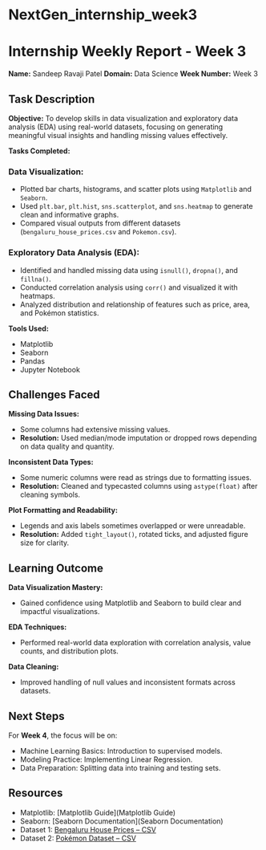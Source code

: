 # NextGen_internship_week3
# Internship Weekly Report - Week 3

**Name:** Sandeep Ravaji Patel
**Domain:** Data Science
**Week Number:** Week 3

## Task Description

**Objective:** To develop skills in data visualization and exploratory data analysis (EDA) using real-world datasets, focusing on generating meaningful visual insights and handling missing values effectively.

**Tasks Completed:**

### Data Visualization:
- Plotted bar charts, histograms, and scatter plots using `Matplotlib` and `Seaborn`.
- Used `plt.bar`, `plt.hist`, `sns.scatterplot`, and `sns.heatmap` to generate clean and informative graphs.
- Compared visual outputs from different datasets (`bengaluru_house_prices.csv` and `Pokemon.csv`).

### Exploratory Data Analysis (EDA):
- Identified and handled missing data using `isnull()`, `dropna()`, and `fillna()`.
- Conducted correlation analysis using `corr()` and visualized it with heatmaps.
- Analyzed distribution and relationship of features such as price, area, and Pokémon statistics.

**Tools Used:**

- Matplotlib
- Seaborn
- Pandas
- Jupyter Notebook

## Challenges Faced

**Missing Data Issues:**
- Some columns had extensive missing values.
- **Resolution:** Used median/mode imputation or dropped rows depending on data quality and quantity.

**Inconsistent Data Types:**
- Some numeric columns were read as strings due to formatting issues.
- **Resolution:** Cleaned and typecasted columns using `astype(float)` after cleaning symbols.

**Plot Formatting and Readability:**
- Legends and axis labels sometimes overlapped or were unreadable.
- **Resolution:** Added `tight_layout()`, rotated ticks, and adjusted figure size for clarity.

## Learning Outcome

**Data Visualization Mastery:**
- Gained confidence using Matplotlib and Seaborn to build clear and impactful visualizations.

**EDA Techniques:**
- Performed real-world data exploration with correlation analysis, value counts, and distribution plots.

**Data Cleaning:**
- Improved handling of null values and inconsistent formats across datasets.

## Next Steps

For **Week 4**, the focus will be on:
- Machine Learning Basics: Introduction to supervised models.
- Modeling Practice: Implementing Linear Regression.
- Data Preparation: Splitting data into training and testing sets.

## Resources

- Matplotlib: [Matplotlib Guide](Matplotlib Guide)
- Seaborn: [Seaborn Documentation](Seaborn Documentation)
- Dataset 1: [Bengaluru House Prices – CSV](bengaluru_house_prices.csv)
- Dataset 2: [Pokémon Dataset – CSV](Pokemon.csv)
